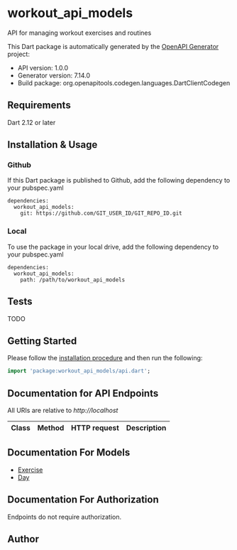 # workout_api_models
API for managing workout exercises and routines

This Dart package is automatically generated by the [OpenAPI Generator](https://openapi-generator.tech) project:

- API version: 1.0.0
- Generator version: 7.14.0
- Build package: org.openapitools.codegen.languages.DartClientCodegen

## Requirements

Dart 2.12 or later

## Installation & Usage

### Github
If this Dart package is published to Github, add the following dependency to your pubspec.yaml
```
dependencies:
  workout_api_models:
    git: https://github.com/GIT_USER_ID/GIT_REPO_ID.git
```

### Local
To use the package in your local drive, add the following dependency to your pubspec.yaml
```
dependencies:
  workout_api_models:
    path: /path/to/workout_api_models
```

## Tests

TODO

## Getting Started

Please follow the [installation procedure](#installation--usage) and then run the following:

```dart
import 'package:workout_api_models/api.dart';

```

## Documentation for API Endpoints

All URIs are relative to *http://localhost*

Class | Method | HTTP request | Description
------------ | ------------- | ------------- | -------------


## Documentation For Models

 - [Exercise](doc//Exercise.md)
 - [Day](doc//Day.md)


## Documentation For Authorization

Endpoints do not require authorization.


## Author


